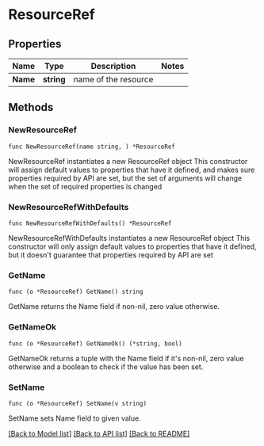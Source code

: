# ResourceRef

## Properties

Name | Type | Description | Notes
------------ | ------------- | ------------- | -------------
**Name** | **string** | name of the resource | 

## Methods

### NewResourceRef

`func NewResourceRef(name string, ) *ResourceRef`

NewResourceRef instantiates a new ResourceRef object
This constructor will assign default values to properties that have it defined,
and makes sure properties required by API are set, but the set of arguments
will change when the set of required properties is changed

### NewResourceRefWithDefaults

`func NewResourceRefWithDefaults() *ResourceRef`

NewResourceRefWithDefaults instantiates a new ResourceRef object
This constructor will only assign default values to properties that have it defined,
but it doesn't guarantee that properties required by API are set

### GetName

`func (o *ResourceRef) GetName() string`

GetName returns the Name field if non-nil, zero value otherwise.

### GetNameOk

`func (o *ResourceRef) GetNameOk() (*string, bool)`

GetNameOk returns a tuple with the Name field if it's non-nil, zero value otherwise
and a boolean to check if the value has been set.

### SetName

`func (o *ResourceRef) SetName(v string)`

SetName sets Name field to given value.



[[Back to Model list]](../README.md#documentation-for-models) [[Back to API list]](../README.md#documentation-for-api-endpoints) [[Back to README]](../README.md)


